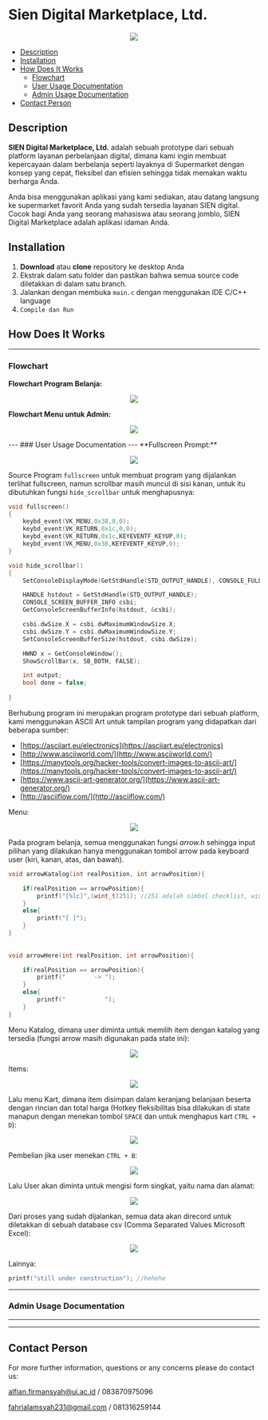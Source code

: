 # Sien Digital Marketplace, Ltd.

<p align="center"><img src="https://raw.githubusercontent.com/bloodberrys/SienDigitalMarketplace/master/Logo_DigitalMarketplace.png"></p>

* [Description](#description)
* [Installation](#installation)
* [How Does It Works](#how-does-it-works)
	+ [Flowchart](#flowchart)
	+ [User Usage Documentation](#user-usage-documentation)
	+ [Admin Usage Documentation](#admin-usage-documentation)
* [Contact Person](#contact-person)

## Description
**SIEN Digital Marketplace, Ltd.** adalah sebuah prototype dari sebuah platform layanan perbelanjaan digital, dimana kami ingin membuat kepercayaan dalam berbelanja seperti layaknya di Supermarket dengan konsep yang cepat, fleksibel dan efisien sehingga tidak memakan waktu berharga Anda. 

Anda bisa menggunakan aplikasi yang kami sediakan, atau datang langsung ke supermarket favorit Anda yang sudah tersedia layanan SIEN digital. Cocok bagi Anda yang seorang mahasiswa atau seorang jomblo, SIEN Digital Marketplace adalah aplikasi idaman Anda.

## Installation
1. **Download** atau **clone** repository ke desktop Anda
2. Ekstrak dalam satu folder dan pastikan bahwa semua source code diletakkan di dalam satu branch.
3. Jalankan dengan membuka `main.c` dengan menggunakan IDE C/C++ language
4. `Compile dan Run` 


## How Does It Works
---
### Flowchart
**Flowchart Program Belanja:**
<p align="center"><img src = "https://github.com/bloodberrys/SienDigitalMarketplace/blob/master/Documentation/flowchart.png"></p>

**Flowchart Menu untuk Admin:**
<p align = "center"><img src = "https://github.com/bloodberrys/SienDigitalMarketplace/blob/master/Documentation/admin_mode.png"></p>
---															      
### User Usage Documentation
---
**Fullscreen Prompt:**
<p align="center"><img src="https://github.com/bloodberrys/SienDigitalMarketplace/blob/master/Documentation/Fullscreen.PNG"></p>

Source Program `fullscreen` untuk membuat program yang dijalankan terlihat fullscreen, namun scrollbar masih muncul di sisi kanan, untuk itu dibutuhkan fungsi `hide_scrollbar` untuk menghapusnya:
```c
void fullscreen()
{
	keybd_event(VK_MENU,0x38,0,0);
	keybd_event(VK_RETURN,0x1c,0,0);
	keybd_event(VK_RETURN,0x1c,KEYEVENTF_KEYUP,0);
	keybd_event(VK_MENU,0x38,KEYEVENTF_KEYUP,0);
}

void hide_scrollbar()
{
    SetConsoleDisplayMode(GetStdHandle(STD_OUTPUT_HANDLE), CONSOLE_FULLSCREEN_MODE, 0);

    HANDLE hstdout = GetStdHandle(STD_OUTPUT_HANDLE);
    CONSOLE_SCREEN_BUFFER_INFO csbi;
    GetConsoleScreenBufferInfo(hstdout, &csbi);

    csbi.dwSize.X = csbi.dwMaximumWindowSize.X;
    csbi.dwSize.Y = csbi.dwMaximumWindowSize.Y;
    SetConsoleScreenBufferSize(hstdout, csbi.dwSize);

    HWND x = GetConsoleWindow();
    ShowScrollBar(x, SB_BOTH, FALSE);

    int output;
    bool done = false;
	
}
```
Berhubung program ini merupakan program prototype dari sebuah platform, kami menggunakan ASCII Art untuk tampilan program yang didapatkan dari beberapa sumber:
- [https://asciiart.eu/electronics](https://asciiart.eu/electronics)
- [http://www.asciiworld.com/](http://www.asciiworld.com/)
- [https://manytools.org/hacker-tools/convert-images-to-ascii-art/](https://manytools.org/hacker-tools/convert-images-to-ascii-art/)
- [https://www.ascii-art-generator.org/](https://www.ascii-art-generator.org/)
- [http://asciiflow.com/](http://asciiflow.com/)

Menu:
<p align="center"><img src="https://github.com/bloodberrys/SienDigitalMarketplace/blob/master/Documentation/menu.png"></p>

Pada program belanja, semua menggunakan fungsi *arrow.h* sehingga input pilihan yang dilakukan hanya menggunakan tombol arrow pada keyboard user (kiri, kanan, atas, dan bawah).

```c
void arrowKatalog(int realPosition, int arrowPosition){

	if(realPosition == arrowPosition){
		printf("[%lc]",(wint_t)251); //251 adalah simbol checklist, wint adalah fungsi dalam `wchar.h`
	}
	else{
		printf("[ ]");
	}
}	
	
	
void arrowHere(int realPosition, int arrowPosition){

	if(realPosition == arrowPosition){
		printf("        -> ");
	}
	else{
		printf("           ");
	}
}		
```

Menu Katalog, dimana user diminta untuk memilih item dengan katalog yang tersedia (fungsi arrow masih digunakan pada state ini):
<p align="center"><img src="https://github.com/bloodberrys/SienDigitalMarketplace/blob/master/Documentation/katalog.PNG"></p>

Items:
<p align="center"><img src="https://github.com/bloodberrys/SienDigitalMarketplace/blob/master/Documentation/item.png"></p>


Lalu menu Kart, dimana item disimpan dalam keranjang belanjaan beserta dengan rincian dan total harga (Hotkey fleksibilitas bisa dilakukan di state manapun dengan menekan tombol `SPACE` dan untuk menghapus kart `CTRL + D`):
<p align="center"><img src="https://github.com/bloodberrys/SienDigitalMarketplace/blob/master/Documentation/kart.PNG"></p>

Pembelian jika user menekan `CTRL + B`:
<p align="center"><img src="https://github.com/bloodberrys/SienDigitalMarketplace/blob/master/Documentation/checkout.PNG"></p>

Lalu User akan diminta untuk mengisi form singkat, yaitu nama dan alamat:
<p align="center"><img src="https://github.com/bloodberrys/SienDigitalMarketplace/blob/master/Documentation/form_database.PNG"></p>

Dari proses yang sudah dijalankan, semua data akan direcord untuk diletakkan di sebuah database csv (Comma Separated Values Microsoft Excel):
<p align="center"><img src="https://github.com/bloodberrys/SienDigitalMarketplace/blob/master/Documentation/database.PNG"></p>

Lainnya: 
```c
printf("still under construction"); //hehehe
```

---
### Admin Usage Documentation
---
---


## Contact Person
For more further information, questions or any concerns please do contact us:

alfian.firmansyah@ui.ac.id / 083870975096

fahrialamsyah231@gmail.com / 081316259144





